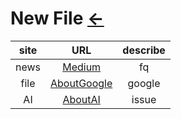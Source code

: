 # New File [←](../index.md)

  | site | URL | describe |
  |:---:|:---:|:---:|
  | news | [Medium](https://medium.com) | fq |
  | file | [AboutGoogle](AboutGoogle.md) | google |
  | AI | [AboutAI](Disguise'sAI.md) | issue |



